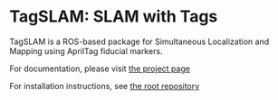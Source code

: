 # TagSLAM: SLAM with Tags

TagSLAM is a ROS-based package for Simultaneous Localization and
Mapping using AprilTag fiducial markers.

For documentation, please visit [the project page](https://berndpfrommer.github.io/tagslam_web/)

For installation instructions, see [the root repository](https://github.com/berndpfrommer/tagslam_root/)
